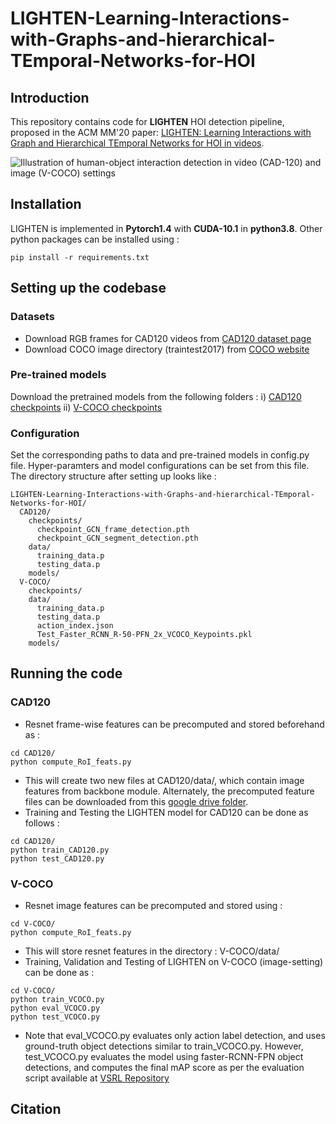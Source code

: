 # LIGHTEN-Learning-Interactions-with-Graphs-and-hierarchical-TEmporal-Networks-for-HOI

## Introduction

This repository contains code for **LIGHTEN** HOI detection pipeline, proposed in the ACM MM'20 paper: [LIGHTEN: Learning Interactions with Graph and Hierarchical TEmporal Networks for HOI in videos](). 

![Illustration of human-object interaction detection in video (CAD-120) and image (V-COCO) settings](https://github.com/praneeth11009/LIGHTEN-Learning-Interactions-with-Graphs-and-hierarchical-TEmporal-Networks-for-HOI/blob/master/teaser.PNG)

## Installation 

LIGHTEN is implemented in **Pytorch1.4** with **CUDA-10.1** in **python3.8**. Other python packages can be installed using :  
```
pip install -r requirements.txt
```

## Setting up the codebase

### Datasets
- Download RGB frames for CAD120 videos from [CAD120 dataset page](http://pr.cs.cornell.edu/web3/CAD-120/)
- Download COCO image directory (traintest2017) from [COCO website](https://cocodataset.org/#download)
### Pre-trained models
Download the pretrained models from the following folders :
i) [CAD120 checkpoints](https://drive.google.com/drive/folders/1m0TX4FRCsDZILhhd0tX1OklYEtrctTDj?usp=sharing)
ii) [V-COCO checkpoints](https://drive.google.com/drive/folders/1Eyia8iwryix7Pb3Hx-iVwgANOma4IKaO?usp=sharing)
### Configuration
Set the corresponding paths to data and pre-trained models in config.py file. Hyper-paramters and model configurations can be set from this file.
The directory structure after setting up looks like : 
```
LIGHTEN-Learning-Interactions-with-Graphs-and-hierarchical-TEmporal-Networks-for-HOI/
  CAD120/
    checkpoints/
      checkpoint_GCN_frame_detection.pth
      checkpoint_GCN_segment_detection.pth
    data/
      training_data.p
      testing_data.p
    models/
  V-COCO/
    checkpoints/
    data/
      training_data.p
      testing_data.p
      action_index.json
      Test_Faster_RCNN_R-50-PFN_2x_VCOCO_Keypoints.pkl
    models/
```

## Running the code
### CAD120
- Resnet frame-wise features can be precomputed and stored beforehand as : 
```
cd CAD120/
python compute_RoI_feats.py
```
  - This will create two new files at CAD120/data/, which contain image features from backbone module. Alternately, the precomputed feature files can be downloaded from this [google drive folder](https://drive.google.com/drive/u/1/folders/1D3hlDb6YN0BvayYF_ij7DESErlA8vcxY).
- Training and Testing the LIGHTEN model for CAD120 can be done as follows : 
```
cd CAD120/
python train_CAD120.py
python test_CAD120.py
```
### V-COCO
- Resnet image features can be precomputed and stored using : 
```
cd V-COCO/
python compute_RoI_feats.py
```
  - This will store resnet features in the directory : V-COCO/data/
- Training, Validation and Testing of LIGHTEN on V-COCO (image-setting) can be done as :
```
cd V-COCO/
python train_VCOCO.py
python eval_VCOCO.py
python test_VCOCO.py
```
- Note that eval_VCOCO.py evaluates only action label detection, and uses ground-truth object detections similar to train_VCOCO.py. However, test_VCOCO.py evaluates the model using faster-RCNN-FPN object detections, and computes the final mAP score as per the evaluation script available at [VSRL Repository](https://github.com/s-gupta/v-coco) 

## Citation
